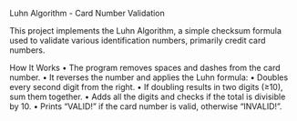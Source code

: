 Luhn Algorithm - Card Number Validation

This project implements the Luhn Algorithm, a simple checksum formula used to validate various identification numbers, primarily credit card numbers.

How It Works
	•	The program removes spaces and dashes from the card number.
	•	It reverses the number and applies the Luhn formula:
	•	Doubles every second digit from the right.
	•	If doubling results in two digits (≥10), sum them together.
	•	Adds all the digits and checks if the total is divisible by 10.
	•	Prints “VALID!” if the card number is valid, otherwise “INVALID!”.
